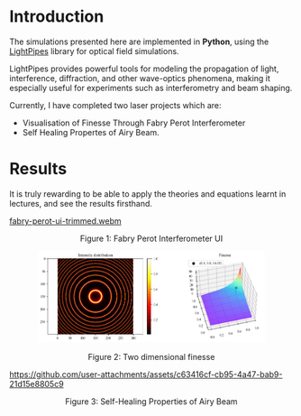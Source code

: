 # Introduction
The simulations presented here are implemented in **Python**, using the [LightPipes](https://opticspy.github.io/lightpipes/) library for optical field simulations.  

LightPipes provides powerful tools for modeling the propagation of light, interference, diffraction, and other wave-optics phenomena, making it especially useful for experiments such as interferometry and beam shaping.  

Currently, I have completed two laser projects which are:
- Visualisation of Finesse Through Fabry Perot Interferometer
- Self Healing Propertes of Airy Beam.

# Results
It is truly rewarding to be able to apply the theories and equations learnt in lectures, and see the results firsthand.

[fabry-perot-ui-trimmed.webm](https://github.com/user-attachments/assets/50f5eca4-5438-4b36-a8b3-beeeb40613f3)

<p align="center">
Figure 1: Fabry Perot Interferometer UI
</p>

<p align="center">
  <img src="./images/fabry-perot-finesse-2.png" alt="img5" width="80%">
</p>
<p align="center">
Figure 2: Two dimensional finesse
</p>


https://github.com/user-attachments/assets/c63416cf-cb95-4a47-bab9-21d15e8805c9

<p align="center">
  Figure 3: Self-Healing Properties of Airy Beam
</p>
